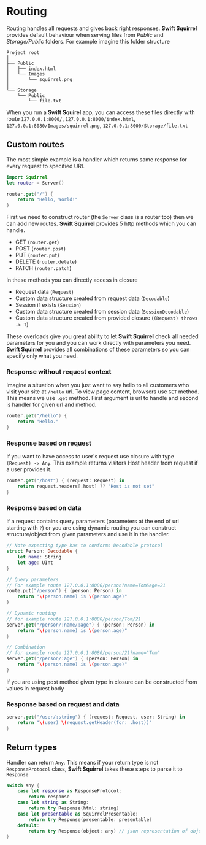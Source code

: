 # Routing

Routing handles all requests and gives back right responses. **Swift Squirrel** provides default behaviour when serving files from *Public* and *Storage/Public* folders. For example imagine this folder structure

```
Project root
│
├── Public
│   ├── index.html
│   └── Images
│       └── squirrel.png
│
└── Storage
    └── Public
        └── file.txt

```

When you run a **Swift Squirel** app, you can access these files directly with route `127.0.0.1:8000/`,  `127.0.0.1:8000/index.html`, `127.0.0.1:8080/Images/squirrel.png`, `127.0.0.1:8000/Storage/file.txt`

## Custom routes

The most simple example is a handler which returns same response for every request to specified URI.

```swift
import Squirrel
let router = Server()

router.get("/") {
    return "Hello, World!"
}
```

First we need to construct router (the `Server` class is a router too) then we can add new routes.
**Swift Squirrel** provides 5 http methods which you can handle. 

- GET (`router.get`)
- POST (`router.post`)
- PUT (`router.put`)
- DELETE (`router.delete`)
- PATCH (`router.patch`)

In these methods you can directly access in closure

- Request data (`Request`)
- Custom data structure created from request data (`Decodable`)
- Session if exists (`Session`)
- Custom data structure created from session data (`SessionDecodable`)
- Custom data structure created from provided closure (`(Request) throws -> T`)

These overloads give you great ability to let **Swift Squirrel** check all needed parameters for you and you can work directly with parameters you need. **Swift Squirrel** provides all combinations of these parameters so you can specify only what you need.

### Response without request context

Imagine a situation when you just want to say hello to all customers who visit your site at `/hello` url. To view page content, browsers use `GET` method. This means we use `.get` method. First argument is url to handle and second is handler for given url and method.

```swift
router.get("/hello") {
    return "Hello."
}
```

### Response based on request

If you want to have access to user's request use closure with type `(Request) -> Any`. This example returns visitors Host header from request if a user provides it.

```swift
router.get("/host") { (request: Request) in
    return request.headers[.host] ?? "Host is not set"
}
```

### Response based on data

If a request contains query parameters (parameters at the end of url starting with `?`) or you are using dynamic routing you can construct structure/object from given parameters and use it in the handler.

```swift
// Note expecting type has to conforms Decodable protocol
struct Person: Decodable {
    let name: String
    let age: UInt
}

// Query parameters
// For example route 127.0.0.1:8080/person?name=Tom&age=21
route.put("/person") { (person: Person) in
    return "\(person.name) is \(person.age)"
}

// Dynamic routing
// for example route 127.0.0.1:8080/person/Tom/21
server.get("/person/:name/:age") { (person: Person) in
    return "\(person.name) is \(person.age)"
}

// Combination
// for example route 127.0.0.1:8080/person/21?name="Tom"
server.get("/person/:age") { (person: Person) in
    return "\(person.name) is \(person.age)"
}
```

If you are using post method given type in closure can be constructed from values in request body

### Response based on request and data

```swift
server.get("/user/:string") { (request: Request, user: String) in
    return "\(user) \(request.getHeader(for: .host))"
}
```

## Return types

Handler can return `Any`. This means if your return type is not `ResponseProtocol` class, **Swift Squirrel** takes these steps to parse it to `Response`

```swift
switch any {
    case let response as ResponseProtocol:
        return response
    case let string as String:
        return try Response(html: string)
    case let presentable as SquirrelPresentable:
        return try Response(presentable: presentable)
    default:
        return try Response(object: any) // json representation of object mirrors
}
```
